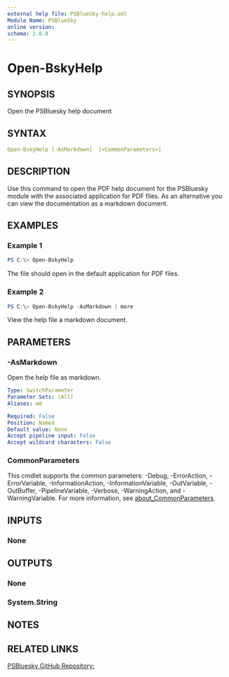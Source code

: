 ```yaml
---
external help file: PSBlueSky-help.xml
Module Name: PSBlueSky
online version:
schema: 2.0.0
---
```


# Open-BskyHelp

## SYNOPSIS

Open the PSBluesky help document

## SYNTAX

```yaml
Open-BskyHelp [-AsMarkdown]  [<CommonParameters>]
```

## DESCRIPTION

Use this command to open the PDF help document for the PSBluesky module with the associated application for PDF files. As an alternative you can view the documentation as a markdown document.

## EXAMPLES

### Example 1

```powershell
PS C:\> Open-BskyHelp
```

The file should open in the default application for PDF files.

### Example 2

```powershell
PS C:\> Open-BskyHelp -AsMarkdown | more
```

View the help file a markdown document.

## PARAMETERS

### -AsMarkdown

Open the help file as markdown.

```yaml
Type: SwitchParameter
Parameter Sets: (All)
Aliases: md

Required: False
Position: Named
Default value: None
Accept pipeline input: False
Accept wildcard characters: False
```

### CommonParameters
This cmdlet supports the common parameters: -Debug, -ErrorAction, -ErrorVariable, -InformationAction, -InformationVariable, -OutVariable, -OutBuffer, -PipelineVariable, -Verbose, -WarningAction, and -WarningVariable. For more information, see [about_CommonParameters](http://go.microsoft.com/fwlink/?LinkID=113216).

## INPUTS

### None

## OUTPUTS

### None

### System.String

## NOTES

## RELATED LINKS

[PSBluesky GitHub Repository:](https://github.com/jdhitsolutions/PSBluesky)
